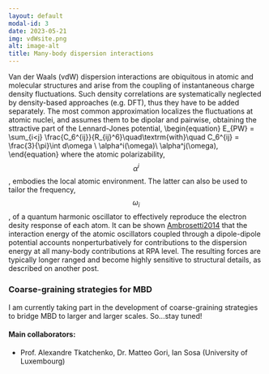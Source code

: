 ```yaml
---
layout: default
modal-id: 3
date: 2023-05-21
img: vdWsite.png
alt: image-alt
title: Many-body dispersion interactions
---
```


Van der Waals (vdW) dispersion interactions are obiquitous in atomic and molecular structures and arise from the coupling of instantaneous charge density fluctuations. Such density correlations are systematically neglected by density-based approaches (e.g. DFT), thus they have to be added separately. The most common approximation localizes the fluctuations at atomic nuclei, and assumes them to be dipolar and pairwise, obtaining the sttractive part of the Lennard-Jones potential,
\begin{equation}
    E_{PW} = \sum_{i<j} \frac{C_6^{ij}}{R_{ij}^6}\quad\textrm{with}\quad C_6^{ij} = \frac{3}{\pi}\int d\omega \ \alpha^i(\omega)\ \alpha^j(\omega),
\end{equation}
where the atomic polarizability, $$\alpha^i$$, embodies the local atomic environment. The latter can also be used to tailor the frequency, $$\omega_i$$, of a quantum harmonic oscillator to effectively reproduce the electron desity response of each atom. It can be shown <a href="https://orbilu.uni.lu/bitstream/10993/25084/1/Long-range%20correlation%20energy%20calculated%20from%20coupled%20atomic%20response%20function.pdf" class="link-pdf">Ambrosetti2014</a> that the interaction energy of the atomic oscillators coupled through a dipole-dipole potential accounts nonperturbatively for contributions to the dispersion energy at all many-body contributions at RPA level.
The resulting forces are typically longer ranged and become highly sensitive to structural details, as described on another post.

<h3 class="post-section">Coarse-graining strategies for MBD</h3>

I am currently taking part in the development of coarse-graining strategies to bridge MBD to larger and larger scales. So...stay tuned!

<h4 style>Main collaborators:</h4>
<ul>
<li>Prof. Alexandre Tkatchenko, Dr. Matteo Gori, Ian Sosa (University of Luxembourg)</li>
</ul>

